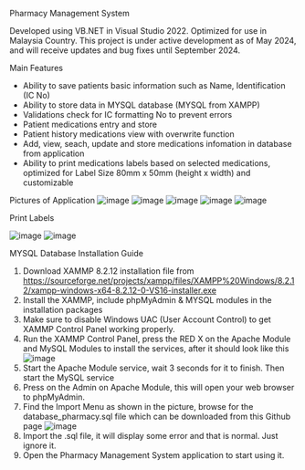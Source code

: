 Pharmacy Management System

Developed using VB.NET in Visual Studio 2022.
Optimized for use in Malaysia Country.
This project is under active development as of May 2024, and will receive updates and bug fixes until September 2024.

Main Features
- Ability to save patients basic information such as Name, Identification (IC No)
- Ability to store data in MYSQL database (MYSQL from XAMPP)
- Validations check for IC formatting No to prevent errors
- Patient medications entry and store
- Patient history medications view with overwrite function
- Add, view, seach, update and store medications infomation in database from application
- Ability to print medications labels based on selected medications, optimized for Label Size 80mm x 50mm (height x width) and customizable

Pictures of Application
![image](https://github.com/kenpeacez/Pharmacy-Management-System/assets/28534332/0bdbd3b0-8f62-4e03-8dc9-a51d5f4e54dd)
![image](https://github.com/kenpeacez/Pharmacy-Management-System/assets/28534332/14041a7e-8be2-4abb-854a-e87e13a9cdd6)
![image](https://github.com/kenpeacez/Pharmacy-Management-System/assets/28534332/36c55beb-55b4-4670-a9eb-86cbbc8517d5)
![image](https://github.com/kenpeacez/Pharmacy-Management-System/assets/28534332/da965863-4676-42ba-a3c3-f98a468c573d)
![image](https://github.com/kenpeacez/Pharmacy-Management-System/assets/28534332/457d4e1e-7ba2-4524-80c9-99f4b1e0b59e)

Print Labels 


![image](https://github.com/kenpeacez/Pharmacy-Management-System/assets/28534332/a0b166f5-1a73-4f97-ba9e-edfa4b3ca124)
![image](https://github.com/kenpeacez/Pharmacy-Management-System/assets/28534332/42ac4c0d-0bda-40e6-aada-8d7ffc2eac04)


MYSQL Database Installation Guide

1. Download XAMMP 8.2.12 installation file from https://sourceforge.net/projects/xampp/files/XAMPP%20Windows/8.2.12/xampp-windows-x64-8.2.12-0-VS16-installer.exe
2. Install the XAMMP, include phpMyAdmin & MYSQL modules in the installation packages
3. Make sure to disable Windows UAC (User Account Control) to get XAMMP Control Panel working properly.
4. Run the XAMMP Control Panel, press the RED X on the Apache Module and MySQL Modules to install the services, after it should look like this
   ![image](https://github.com/kenpeacez/Pharmacy-Management-System/assets/28534332/cba23cbd-d40c-4c3e-9323-98cc8af7c17c)
5. Start the Apache Module service, wait 3 seconds for it to finish. Then start the MySQL service
6. Press on the Admin on Apache Module, this will open your web browser to phpMyAdmin.
7. Find the Import Menu as shown in the picture, browse for the database_pharmacy.sql file which can be downloaded from this Github page
   ![image](https://github.com/kenpeacez/Pharmacy-Management-System/assets/28534332/4f9684a5-13f2-4bdb-b362-6e8a674c19a8)
8. Import the .sql file, it will display some error and that is normal. Just ignore it.
9. Open the Pharmacy Management System application to start using it.


